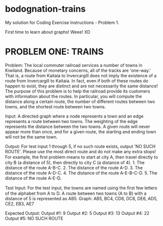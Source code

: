 bodognation-trains
==================

My solution for Coding Exercise Instructions - Problem 1.

First time to learn about graphs! Weee! XD

PROBLEM ONE: TRAINS
==================
Problem: The local commuter railroad services a number of towns in Kiwiland. Because of 
monetary concerns, all of the tracks are 'one-way.' That is, a route from Kaitaia to Invercargill 
does not imply the existence of a route from Invercargill to Kaitaia. In fact, even if both of 
these routes do happen to exist, they are distinct and are not necessarily the same distance!
The purpose of this problem is to help the railroad provide its customers with information 
about the routes. In particular, you will compute the distance along a certain route, the 
number of different routes between two towns, and the shortest route between two towns.

Input: A directed graph where a node represents a town and an edge represents a route 
between two towns. The weighting of the edge represents the distance between the two 
towns. A given route will never appear more than once, and for a given route, the starting and 
ending town will not be the same town.

Output: For test input 1 through 5, if no such route exists, output 'NO SUCH ROUTE'. Please 
use the most direct route and do not make any
extra stops! For example, the ﬁrst problem means to start at city A, then travel directly to city 
B (a distance of 5), then directly to city C (a distance of 4).
	1. The distance of the route A-B-C.
	2. The distance of the route A-D.
	3. The distance of the route A-D-C.
	4. The distance of the route A-E-B-C-D. 5. The distance of the route A-E-D.

Test Input:
	For the test input, the towns are named using the ﬁrst few letters of the alphabet from A to D. 
	A route between two towns (A to B) with a distance of 5 is represented as AB5.
	Graph: AB5, BC4, CD8, DC8, DE6, AD5, CE2, EB3, AE7

Expected Output:
	Output #1: 9
	Output #2: 5
	Output #3: 13
	Output #4: 22
	Output #5: NO SUCH ROUTE